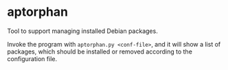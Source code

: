 # aptorphan
Tool to support managing installed Debian packages.

Invoke the program with `aptorphan.py <conf-file>`, and it will show a list of packages, which should be installed or removed according to the configuration file.
